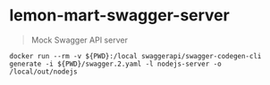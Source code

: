 # lemon-mart-swagger-server

> Mock Swagger API server

```
docker run --rm -v ${PWD}:/local swaggerapi/swagger-codegen-cli generate -i ${PWD}/swagger.2.yaml -l nodejs-server -o /local/out/nodejs
```
